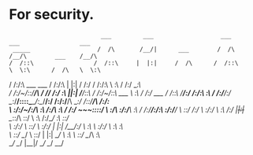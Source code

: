 # For security.
                              ___         ___                   ___         ___                 ___     
     _____                   /  /\       /__/|      ___        /  /\       /__/\        ___    /__/\    
    /  /::\                 /  /::\     |  |:|     /  /\      /  /::\      \  \:\      /  /\   \  \:\   
   /  /:/\:\  ___     ___  /  /:/\:\    |  |:|    /  /:/     /  /:/\:\      \  \:\    /  /:/    \__\:\  
  /  /:/~/::\/__/\   /  /\/  /:/  \:\ __|__|:|   /__/::\    /  /:/~/::\ ___  \  \:\  /  /:/ ___ /  /::\ 
 /__/:/ /:/\:\  \:\ /  /:/__/:/ \__\:/__/::::\___\__\/\:\__/__/:/ /:/\:/__/\  \__\:\/  /::\/__/\  /:/\:\
 \  \:\/:/~/:/\  \:\  /:/\  \:\ /  /:/  ~\~~\::::/  \  \:\/\  \:\/:/__\\  \:\ /  /:/__/:/\:\  \:\/:/__\/
  \  \::/ /:/  \  \:\/:/  \  \:\  /:/    |~~|:|~~    \__\::/\  \::/     \  \:\  /:/\__\/  \:\  \::/     
   \  \:\/:/    \  \::/    \  \:\/:/     |  |:|      /__/:/  \  \:\      \  \:\/:/      \  \:\  \:\     
    \  \::/      \__\/      \  \::/      |  |:|      \__\/    \  \:\      \  \::/        \__\/\  \:\    
     \__\/                   \__\/       |__|/                 \__\/       \__\/               \__\/    

     
